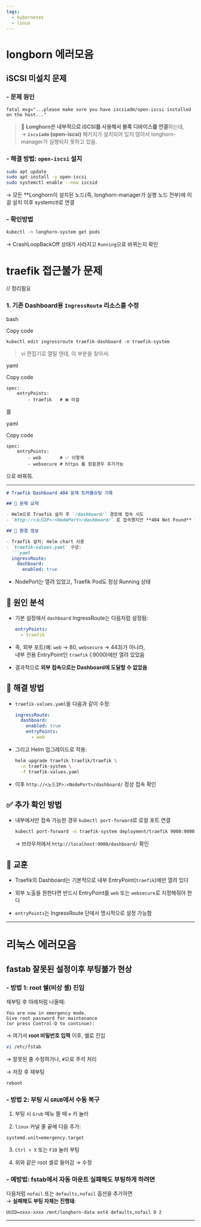 ```yaml
---
tags:
  - kubernetes
  - linux
---
```


# longborn 에러모음

## iSCSI 미설치 문제
### - 문제 원인
```
fatal msg="...please make sure you have iscsiadm/open-iscsi installed on the host..."
```

> 📌 **Longhorn은 내부적으로 iSCSI를 사용해서 블록 디바이스를 연결**하는데,  
> → **`iscsiadm` (open-iscsi)** 패키지가 설치되어 있지 않아서 longhorn-manager가 실행되지 못하고 있음.

### - 해결 방법: `open-iscsi` 설치
```bash
sudo apt update
sudo apt install -y open-iscsi
sudo systemctl enable --now iscsid
```

→ 모든 **Longhorn이 설치된 노드(즉, longhorn-manager가 실행 노드 전부)에 이걸 설치 이후 systemctl로 연결

### - 확인방법
```bash
kubectl -n longhorn-system get pods
```

→ CrashLoopBackOff 상태가 사라지고 `Running`으로 바뀌는지 확인

# traefik 접근불가 문제

// 정리필요

### 1. 기존 Dashboard용 `IngressRoute` 리소스를 수정

bash

Copy code

`kubectl edit ingressroute traefik-dashboard -n traefik-system`

> vi 편집기로 열릴 텐데, 이 부분을 찾아서:

yaml

Copy code

```
spec:   
	entryPoints:    
		- traefik   # ❌ 이걸
```

를

yaml

Copy code

```
spec:
	entryPoints:     
		- web       # ✅ 이렇게
		- websecure # https 를 원할경우 추가가능
```

으로 바꿔줘.

---

```markdown
# Traefik Dashboard 404 문제 트러블슈팅 기록

## 🧩 문제 요약

- Helm으로 Traefik 설치 후 `/dashboard/` 경로에 접속 시도
- `http://<노드IP>:<NodePort>/dashboard/` 로 접속했지만 **404 Not Found** 발생

## 📄 환경 정보

- Traefik 설치: Helm chart 사용
- `traefik-values.yaml` 구성:
  ```yaml
  ingressRoute:
    dashboard:
      enabled: true
```

- NodePort는 열려 있었고, Traefik Pod도 정상 Running 상태
    

## 🚨 원인 분석

- 기본 설정에서 `dashboard` IngressRoute는 다음처럼 설정됨:
    
    ```yaml
    entryPoints:
      - traefik
    ```
    
- 즉, 외부 포트(예: `web` → 80, `websecure` → 443)가 아니라,  
    내부 전용 EntryPoint인 `traefik` (:9000)에만 열려 있었음
    
- 결과적으로 **외부 접속으로는 Dashboard에 도달할 수 없었음**
    

## 🔧 해결 방법

- `traefik-values.yaml`을 다음과 같이 수정:
    
    ```yaml
    ingressRoute:
      dashboard:
        enabled: true
        entryPoints:
          - web
    ```
    
- 그리고 Helm 업그레이드로 적용:
    
    ```bash
    helm upgrade traefik traefik/traefik \
      -n traefik-system \
      -f traefik-values.yaml
    ```
    
- 이후 `http://<노드IP>:<NodePort>/dashboard/` 정상 접속 확인
    

## ✅ 추가 확인 방법

- 내부에서만 접속 가능한 경우 `kubectl port-forward`로 로컬 포트 연결
    
    ```bash
    kubectl port-forward -n traefik-system deployment/traefik 9000:9000
    ```
    
    → 브라우저에서 `http://localhost:9000/dashboard/` 확인
    

## 🧠 교훈

- Traefik의 Dashboard는 기본적으로 내부 EntryPoint(`traefik`)에만 열려 있다
    
- 외부 노출을 원한다면 반드시 EntryPoint를 `web` 또는 `websecure`로 지정해줘야 한다
    
- `entryPoints`는 IngressRoute 단에서 명시적으로 설정 가능함
    
---
# 리눅스 에러모음

## fastab 잘못된 설정이후 부팅불가 현상

### - 방법 1: root 쉘(비상 셸) 진입

재부팅 후 아래처럼 나올때:

```
You are now in emergency mode.
Give root password for maintenance
(or press Control-D to continue):
```

→ 여기서 **root 비밀번호 입력** 이후, 쉘로 진입

```bash
vi /etc/fstab
```

→ 잘못된 줄 수정하거나, `#`으로 주석 처리

→ 저장 후 재부팅

```bash
reboot
```
### - 방법 2: 부팅 시 `GRUB`에서 수동 복구

1. 부팅 시 `Grub` 메뉴 뜰 때 `e` 키 눌러
    
2. `linux` 커널 줄 끝에 다음 추가:

```
systemd.unit=emergency.target
```

3. `Ctrl + X` 또는 `F10` 눌러 부팅
    
4. 위와 같은 root 셸로 들어감 → 수정

### - 예방법: fstab에서 자동 마운트 실패해도 부팅하게 하려면

다음처럼 `nofail` 또는 `defaults,nofail` 옵션을 추가하면  
→ **실패해도 부팅 자체는 진행돼**:

```fstab
UUID=xxxx-xxxx /mnt/longhorn-data ext4 defaults,nofail 0 2
```
---

